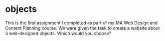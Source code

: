 # objects
This is the first assignment I completed as part of my MA Web Design and Content Planning course. We were given the task to create a website about 3 well-designed objects. Which would you choose?
